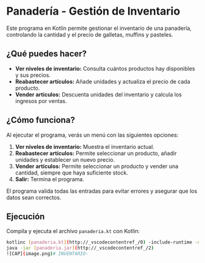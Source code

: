 # Panadería - Gestión de Inventario

Este programa en Kotlin permite gestionar el inventario de una panadería, controlando la cantidad y el precio de galletas, muffins y pasteles.

## ¿Qué puedes hacer?

- **Ver niveles de inventario:** Consulta cuántos productos hay disponibles y sus precios.
- **Reabastecer artículos:** Añade unidades y actualiza el precio de cada producto.
- **Vender artículos:** Descuenta unidades del inventario y calcula los ingresos por ventas.

## ¿Cómo funciona?

Al ejecutar el programa, verás un menú con las siguientes opciones:

1. **Ver niveles de inventario:** Muestra el inventario actual.
2. **Reabastecer artículos:** Permite seleccionar un producto, añadir unidades y establecer un nuevo precio.
3. **Vender artículos:** Permite seleccionar un producto y vender una cantidad, siempre que haya suficiente stock.
4. **Salir:** Termina el programa.

El programa valida todas las entradas para evitar errores y asegurar que los datos sean correctos.

## Ejecución

Compila y ejecuta el archivo `panaderia.kt` con Kotlin:

```sh
kotlinc [panaderia.kt](http://_vscodecontentref_/0) -include-runtime -d [panaderia.jar](http://_vscodecontentref_/1)
java -jar [panaderia.jar](http://_vscodecontentref_/2)
![CAP](image.png)# INVENTARIO-
